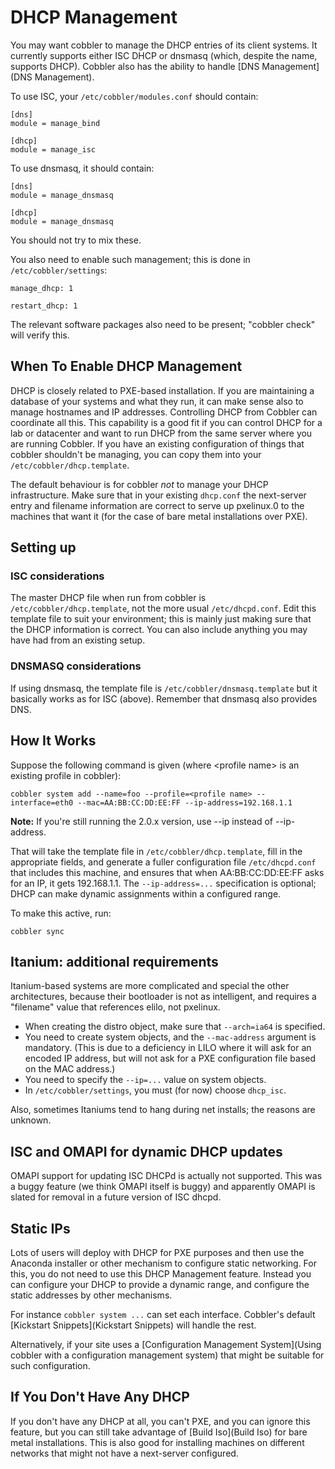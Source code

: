 # DHCP Management

You may want cobbler to manage the DHCP entries of its client systems. It currently supports either ISC DHCP or dnsmasq (which, despite the name, supports DHCP). Cobbler also has the ability to handle [DNS Management](DNS Management).

To use ISC, your `/etc/cobbler/modules.conf` should contain:

    [dns]
    module = manage_bind
    
    [dhcp]
    module = manage_isc
    
To use dnsmasq, it should contain:

    [dns]
    module = manage_dnsmasq
    
    [dhcp]
    module = manage_dnsmasq

You should not try to mix these.

You also need to enable such management; this is done in `/etc/cobbler/settings`:

    manage_dhcp: 1

    restart_dhcp: 1

The relevant software packages also need to be present;  "cobbler check" will verify this.

## When To Enable DHCP Management

DHCP is closely related to PXE-based installation.  If you are maintaining a database of your systems and what they run, it can make sense also to manage hostnames and IP addresses. Controlling DHCP from Cobbler can coordinate all this. This capability is a good fit if you can control DHCP for a lab or datacenter and want to run DHCP from the same server where you are running Cobbler. If you have an existing configuration of things that cobbler shouldn't be managing, you can copy them into your `/etc/cobbler/dhcp.template`.

The default behaviour is for cobbler _not_ to manage your DHCP infrastructure. Make sure that in your existing `dhcp.conf` the next-server entry and filename information are correct to serve up pxelinux.0 to the machines that want it (for the case of bare metal installations over PXE).

## Setting up

### ISC considerations

The master DHCP file when run from cobbler is `/etc/cobbler/dhcp.template`, not the more usual `/etc/dhcpd.conf`. Edit this template file to suit your environment; this is mainly just making sure that the DHCP information is correct. You can also include anything you may have had from an existing setup.

### DNSMASQ considerations

If using dnsmasq, the template file is `/etc/cobbler/dnsmasq.template` but it basically works as for ISC (above). Remember that dnsmasq also provides DNS.

## How It Works

Suppose the following command is given (where &lt;profile name&gt; is an existing profile in cobbler):

    cobbler system add --name=foo --profile=<profile name> --interface=eth0 --mac=AA:BB:CC:DD:EE:FF --ip-address=192.168.1.1

**Note:** If you're still running the 2.0.x version, use --ip instead of --ip-address.

That will take the template file in `/etc/cobbler/dhcp.template`, fill in the appropriate fields, and generate a fuller configuration file `/etc/dhcpd.conf` that includes this machine, and ensures that when AA:BB:CC:DD:EE:FF asks for an IP, it gets 192.168.1.1. The `--ip-address=...` specification is optional; DHCP can make dynamic assignments within a configured range.

To make this active, run:

    cobbler sync

## Itanium: additional requirements

Itanium-based systems are more complicated and special the other architectures, because their bootloader is not as intelligent, and requires a "filename" value that references elilo, not pxelinux.

* When creating the distro object, make sure that `--arch=ia64` is specified.
* You need to create system objects, and the `--mac-address` argument is mandatory. (This is due to a deficiency in LILO where it will ask for an encoded IP address, but will not ask for a PXE configuration file based on the MAC address.)
* You need to specify the `--ip=...` value on system objects.
* In `/etc/cobbler/settings`, you must (for now) choose `dhcp_isc`.

Also, sometimes Itaniums tend to hang during net installs; the reasons are unknown.

## ISC and OMAPI for dynamic DHCP updates

OMAPI support for updating ISC DHCPd is actually not supported.
This was a buggy feature (we think OMAPI itself is buggy) and
apparently OMAPI is slated for removal in a future version of ISC
dhcpd.

## Static IPs

Lots of users will deploy with DHCP for PXE purposes and then use the Anaconda installer or other mechanism to configure static networking.  For this, you do not need to use this DHCP Management feature. Instead you can configure your DHCP to provide a dynamic range, and configure the static addresses by other mechanisms.

For instance `cobbler system ...` can set each interface.  Cobbler's default [Kickstart Snippets](Kickstart Snippets) will handle the rest.

Alternatively, if your site uses a [Configuration Management System](Using cobbler with a configuration management system) that might be suitable for such configuration.

## If You Don't Have Any DHCP

If you don't have any DHCP at all, you can't PXE, and you can
ignore this feature, but you can still take advantage of
[Build Iso](Build Iso) for bare metal installations.
This is also good for installing machines on different networks
that might not have a next-server configured.

